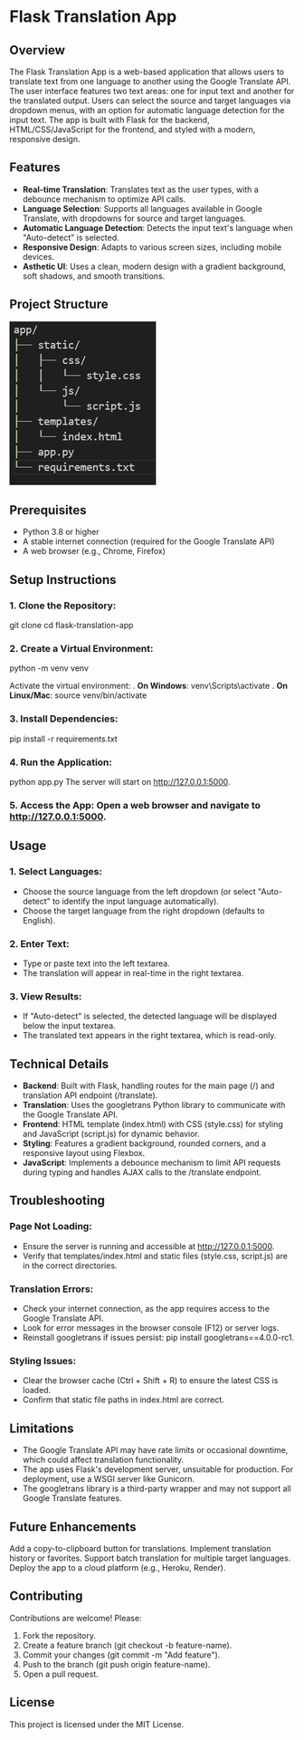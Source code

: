 # Flask Translation App

## Overview

The Flask Translation App is a web-based application that allows users to translate text from one language to another using the Google Translate API. The user interface features two text areas: one for input text and another for the translated output. Users can select the source and target languages via dropdown menus, with an option for automatic language detection for the input text. The app is built with Flask for the backend, HTML/CSS/JavaScript for the frontend, and styled with a modern, responsive design.

## Features

- **Real-time Translation**: Translates text as the user types, with a debounce mechanism to optimize API calls.
- **Language Selection**: Supports all languages available in Google Translate, with dropdowns for source and target languages.
- **Automatic Language Detection**: Detects the input text's language when "Auto-detect" is selected.
- **Responsive Design**: Adapts to various screen sizes, including mobile devices.
- **Asthetic UI**: Uses a clean, modern design with a gradient background, soft shadows, and smooth transitions.

## Project Structure

![Alt text](schema.png)       

## Prerequisites

- Python 3.8 or higher
- A stable internet connection (required for the Google Translate API)
- A web browser (e.g., Chrome, Firefox)

## Setup Instructions

### 1. Clone the Repository:
git clone <repository-url>
cd flask-translation-app

### 2. Create a Virtual Environment:
python -m venv venv

Activate the virtual environment:
  . **On Windows**: venv\Scripts\activate
  . **On Linux/Mac**: source venv/bin/activate

### 3. Install Dependencies:
pip install -r requirements.txt

### 4. Run the Application:
python app.py
The server will start on http://127.0.0.1:5000.

### 5. Access the App: Open a web browser and navigate to http://127.0.0.1:5000.

## Usage

### 1. Select Languages:
- Choose the source language from the left dropdown (or select "Auto-detect" to identify the input language automatically).
- Choose the target language from the right dropdown (defaults to English).

### 2. Enter Text:
- Type or paste text into the left textarea.
- The translation will appear in real-time in the right textarea.

### 3. View Results:
- If "Auto-detect" is selected, the detected language will be displayed below the input textarea.
- The translated text appears in the right textarea, which is read-only.

## Technical Details
* **Backend**: Built with Flask, handling routes for the main page (/) and translation API endpoint (/translate).
* **Translation**: Uses the googletrans Python library to communicate with the Google Translate API.
* **Frontend**: HTML template (index.html) with CSS (style.css) for styling and JavaScript (script.js) for dynamic behavior.
* **Styling**: Features a gradient background, rounded corners, and a responsive layout using Flexbox.
* **JavaScript**: Implements a debounce mechanism to limit API requests during typing and handles AJAX calls to the /translate endpoint.

## Troubleshooting

### Page Not Loading:
- Ensure the server is running and accessible at http://127.0.0.1:5000.
- Verify that templates/index.html and static files (style.css, script.js) are in the correct directories.

### Translation Errors:
- Check your internet connection, as the app requires access to the Google Translate API.
- Look for error messages in the browser console (F12) or server logs.
- Reinstall googletrans if issues persist: pip install googletrans==4.0.0-rc1.

### Styling Issues:
- Clear the browser cache (Ctrl + Shift + R) to ensure the latest CSS is loaded.
- Confirm that static file paths in index.html are correct.

## Limitations
- The Google Translate API may have rate limits or occasional downtime, which could affect translation functionality.
- The app uses Flask's development server, unsuitable for production. For deployment, use a WSGI server like Gunicorn.
- The googletrans library is a third-party wrapper and may not support all Google Translate features.

## Future Enhancements
Add a copy-to-clipboard button for translations.
Implement translation history or favorites.
Support batch translation for multiple target languages.
Deploy the app to a cloud platform (e.g., Heroku, Render).

## Contributing
Contributions are welcome! Please:
1. Fork the repository.
2. Create a feature branch (git checkout -b feature-name).
3. Commit your changes (git commit -m "Add feature").
4. Push to the branch (git push origin feature-name).
5. Open a pull request.

## License
This project is licensed under the MIT License.